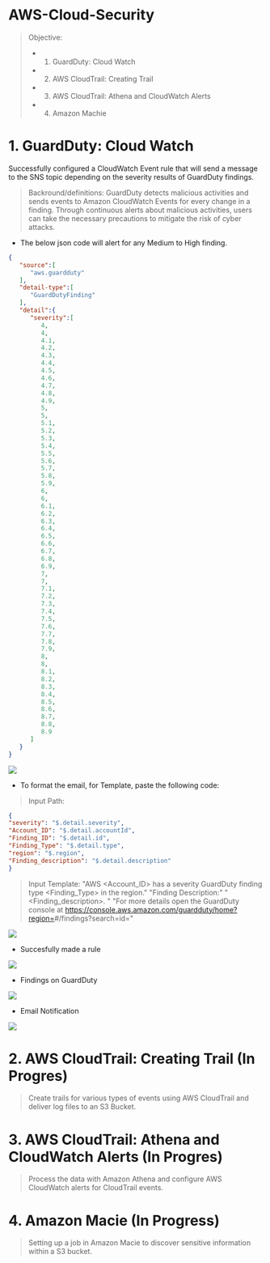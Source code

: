 # AWS-Cloud-Security

> Objective: 
>* 1. GuardDuty: Cloud Watch
>* 2. AWS CloudTrail: Creating Trail
>* 3. AWS CloudTrail: Athena and CloudWatch Alerts
>* 4. Amazon Machie



# 1. GuardDuty: Cloud Watch

Successfully configured a CloudWatch Event rule that will send a message to the SNS topic depending on the severity results of GuardDuty findings.

> Backround/definitions: GuardDuty detects malicious activities and sends events to Amazon CloudWatch Events for every change in a finding. Through continuous alerts about malicious activities, users can take the necessary precautions to mitigate the risk of cyber attacks.

* The below json code will alert for any Medium to High finding.
```Json
{
   "source":[
      "aws.guardduty"
   ],
   "detail-type":[
      "GuardDutyFinding"
   ],
   "detail":{
      "severity":[
         4,
         4,
         4.1,
         4.2,
         4.3,
         4.4,
         4.5,
         4.6,
         4.7,
         4.8,
         4.9,
         5,
         5,
         5.1,
         5.2,
         5.3,
         5.4,
         5.5,
         5.6,
         5.7,
         5.8,
         5.9,
         6,
         6,
         6.1,
         6.2,
         6.3,
         6.4,
         6.5,
         6.6,
         6.7,
         6.8,
         6.9,
         7,
         7,
         7.1,
         7.2,
         7.3,
         7.4,
         7.5,
         7.6,
         7.7,
         7.8,
         7.9,
         8,
         8,
         8.1,
         8.2,
         8.3,
         8.4,
         8.5,
         8.6,
         8.7,
         8.8,
         8.9
      ]
   }
}
```

<img src="pics/16.png">

* To format the email, for Template, paste the following code:

> Input Path:
``` json
{
"severity": "$.detail.severity",
"Account_ID": "$.detail.accountId",
"Finding_ID": "$.detail.id",
"Finding_Type": "$.detail.type",
"region": "$.region",
"Finding_description": "$.detail.description"
}
```

> Input Template:
"AWS <Account_ID> has a severity <severity> GuardDuty finding type <Finding_Type> in the
<region> region."
"Finding Description:"
"<Finding_description>. "
"For more details open the GuardDuty console at
https://console.aws.amazon.com/guardduty/home?region=<region>#/findings?search=id=<Findi
ng_ID>"

<img src="pics/19.png">

* Succesfully made a rule
  
<img src="pics/21.png">

* Findings on GuardDuty

<img src="pics/24.png">

* Email Notification

<img src="pics/25.png">

# 2. AWS CloudTrail: Creating Trail (In Progres)



> Create trails for various types of events using AWS CloudTrail and deliver log files to an S3 Bucket.


# 3. AWS CloudTrail: Athena and CloudWatch Alerts (In Progres)


> Process the data with Amazon Athena and configure AWS CloudWatch alerts for CloudTrail events.



# 4. Amazon Macie (In Progress)


> Setting up a job in Amazon Macie to discover sensitive information within a S3 bucket.
